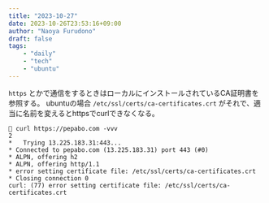 ```yaml
---
title: "2023-10-27"
date: 2023-10-26T23:53:16+09:00
author: "Naoya Furudono"
draft: false
tags:
    - "daily"
    - "tech"
    - "ubuntu"
---
```


`https` とかで通信をするときはローカルにインストールされているCA証明書を参照する。
ubuntuの場合 `/etc/ssl/certs/ca-certificates.crt` がそれで、適当に名前を変えるとhttpsでcurlできなくなる。

```
🐧 curl https://pepabo.com -vvv                                                                    2
*   Trying 13.225.183.31:443...
* Connected to pepabo.com (13.225.183.31) port 443 (#0)
* ALPN, offering h2
* ALPN, offering http/1.1
* error setting certificate file: /etc/ssl/certs/ca-certificates.crt
* Closing connection 0
curl: (77) error setting certificate file: /etc/ssl/certs/ca-certificates.crt
```

